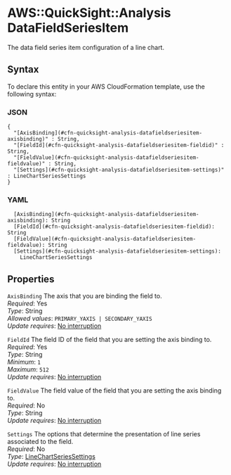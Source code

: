 # AWS::QuickSight::Analysis DataFieldSeriesItem<a name="aws-properties-quicksight-analysis-datafieldseriesitem"></a>

The data field series item configuration of a line chart\.

## Syntax<a name="aws-properties-quicksight-analysis-datafieldseriesitem-syntax"></a>

To declare this entity in your AWS CloudFormation template, use the following syntax:

### JSON<a name="aws-properties-quicksight-analysis-datafieldseriesitem-syntax.json"></a>

```
{
  "[AxisBinding](#cfn-quicksight-analysis-datafieldseriesitem-axisbinding)" : String,
  "[FieldId](#cfn-quicksight-analysis-datafieldseriesitem-fieldid)" : String,
  "[FieldValue](#cfn-quicksight-analysis-datafieldseriesitem-fieldvalue)" : String,
  "[Settings](#cfn-quicksight-analysis-datafieldseriesitem-settings)" : LineChartSeriesSettings
}
```

### YAML<a name="aws-properties-quicksight-analysis-datafieldseriesitem-syntax.yaml"></a>

```
  [AxisBinding](#cfn-quicksight-analysis-datafieldseriesitem-axisbinding): String
  [FieldId](#cfn-quicksight-analysis-datafieldseriesitem-fieldid): String
  [FieldValue](#cfn-quicksight-analysis-datafieldseriesitem-fieldvalue): String
  [Settings](#cfn-quicksight-analysis-datafieldseriesitem-settings): 
    LineChartSeriesSettings
```

## Properties<a name="aws-properties-quicksight-analysis-datafieldseriesitem-properties"></a>

`AxisBinding`  <a name="cfn-quicksight-analysis-datafieldseriesitem-axisbinding"></a>
The axis that you are binding the field to\.  
*Required*: Yes  
*Type*: String  
*Allowed values*: `PRIMARY_YAXIS | SECONDARY_YAXIS`  
*Update requires*: [No interruption](https://docs.aws.amazon.com/AWSCloudFormation/latest/UserGuide/using-cfn-updating-stacks-update-behaviors.html#update-no-interrupt)

`FieldId`  <a name="cfn-quicksight-analysis-datafieldseriesitem-fieldid"></a>
The field ID of the field that you are setting the axis binding to\.  
*Required*: Yes  
*Type*: String  
*Minimum*: `1`  
*Maximum*: `512`  
*Update requires*: [No interruption](https://docs.aws.amazon.com/AWSCloudFormation/latest/UserGuide/using-cfn-updating-stacks-update-behaviors.html#update-no-interrupt)

`FieldValue`  <a name="cfn-quicksight-analysis-datafieldseriesitem-fieldvalue"></a>
The field value of the field that you are setting the axis binding to\.  
*Required*: No  
*Type*: String  
*Update requires*: [No interruption](https://docs.aws.amazon.com/AWSCloudFormation/latest/UserGuide/using-cfn-updating-stacks-update-behaviors.html#update-no-interrupt)

`Settings`  <a name="cfn-quicksight-analysis-datafieldseriesitem-settings"></a>
The options that determine the presentation of line series associated to the field\.  
*Required*: No  
*Type*: [LineChartSeriesSettings](aws-properties-quicksight-analysis-linechartseriessettings.md)  
*Update requires*: [No interruption](https://docs.aws.amazon.com/AWSCloudFormation/latest/UserGuide/using-cfn-updating-stacks-update-behaviors.html#update-no-interrupt)